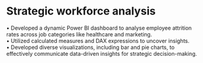 # Strategic workforce analysis 
• Developed a dynamic Power BI dashboard to analyse employee attrition rates across job categories like 
healthcare and marketing. <br>
• Utilized calculated measures and DAX expressions to uncover insights. <br>
• Developed diverse visualizations, including bar and pie charts, to effectively communicate data-driven insights 
for strategic decision-making.
